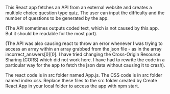 This React app fetches an API from an external website and creates a multiple choice question type quiz. The user can input the difficulty and the number of questions to be generated by the app.

(The API sometimes outputs coded text, which is not caused by this app. But it should be readable for the most part).

(The API was also causing react to throw an error whenever I was trying to access an array within an array grabbed from the json file - as in the array incorrect_answers[0][0]. I have tried changing the Cross-Origin Resource Sharing (CORS) which did not work here. I have had to rewrite the code in a particular way for the app to fetch the json data without causing it to crash).

The react code is in src folder named App.js.
The CSS code is in src folder named index.css.
Replace these files to the src folder created by Create React App in your local folder to access the app with npm start.
